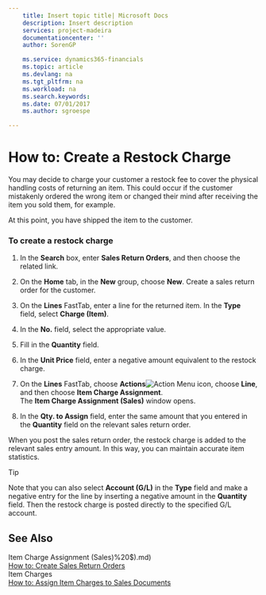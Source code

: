 ```yaml
---
    title: Insert topic title| Microsoft Docs
    description: Insert description
    services: project-madeira
    documentationcenter: ''
    author: SorenGP

    ms.service: dynamics365-financials
    ms.topic: article
    ms.devlang: na
    ms.tgt_pltfrm: na
    ms.workload: na
    ms.search.keywords:
    ms.date: 07/01/2017
    ms.author: sgroespe

---
```

# How to: Create a Restock Charge
You may decide to charge your customer a restock fee to cover the physical handling costs of returning an item. This could occur if the customer mistakenly ordered the wrong item or changed their mind after receiving the item you sold them, for example.  
  
 At this point, you have shipped the item to the customer.  
  
### To create a restock charge  
  
1.  In the **Search** box, enter **Sales Return Orders**, and then choose the related link.  
  
2.  On the **Home** tab, in the **New** group, choose **New**. Create a sales return order for the customer.  
  
3.  On the **Lines** FastTab, enter a line for the returned item. In the **Type** field, select **Charge (Item)**.  
  
4.  In the **No.** field, select the appropriate value.  
  
5.  Fill in the **Quantity** field.  
  
6.  In the **Unit Price** field, enter a negative amount equivalent to the restock charge.  
  
7.  On the **Lines** FastTab, choose **Actions**![Action Menu icon](../media/actionmenuicon.png "actionMenuIcon"), choose **Line**, and then choose **Item Charge Assignment**.   
    The **Item Charge Assignment (Sales)** window opens.  
  
8.  In the **Qty. to Assign** field, enter the same amount that you entered in the **Quantity** field on the relevant sales return order.  
  
 When you post the sales return order, the restock charge is added to the relevant sales entry amount. In this way, you can maintain accurate item statistics.  
  
> [!TIP]  
>  Note that you can also select **Account (G/L)** in the **Type** field and make a negative entry for the line by inserting a negative amount in the **Quantity** field. Then the restock charge is posted directly to the specified G/L account.  
  
## See Also  
 Item Charge Assignment (Sales)%20$).md)   
 [How to: Create Sales Return Orders](../how-to-create-sales-return-orders.md)   
 Item Charges   
 [How to: Assign Item Charges to Sales Documents](../how-to-assign-item-charges-to-sales-documents.md)